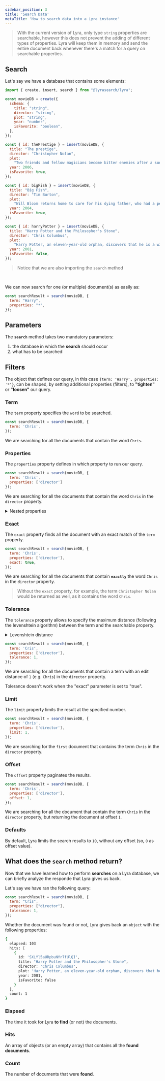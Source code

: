 ```yaml
---
sidebar_position: 3
title: 'Search Data'
metaTitle: 'How to search data into a Lyra instance'
---
```


> With the current version of Lyra, only type `string` properties are
> searchable, however this does not prevent the adding of different types of
> properties. Lyra will keep them in memory and send the entire document back
> whenever there's a match for a query on searchable properties.

## Search

Let's say we have a database that contains some elements:

```js
import { create, insert, search } from "@lyrasearch/lyra";

const movieDB = create({
  schema: {
    title: "string",
    director: "string",
    plot: "string",
    year: "number",
    isFavorite: "boolean",
  },
});

const { id: thePrestige } = insert(movieDB, {
  title: "The prestige",
  director: "Christopher Nolan",
  plot:
    "Two friends and fellow magicians become bitter enemies after a sudden tragedy. As they devote themselves to this rivalry, they make sacrifices that bring them fame but with terrible consequences.",
  year: 2006,
  isFavorite: true,
});

const { id: bigFish } = insert(movieDB, {
  title: "Big Fish",
  director: "Tim Burton",
  plot:
    "Will Bloom returns home to care for his dying father, who had a penchant for telling unbelievable stories. After he passes away, Will tries to find out if his tales were really true.",
  year: 2004,
  isFavorite: true,
});

const { id: harryPotter } = insert(movieDB, {
  title: "Harry Potter and the Philosopher's Stone",
  director: "Chris Columbus",
  plot:
    "Harry Potter, an eleven-year-old orphan, discovers that he is a wizard and is invited to study at Hogwarts. Even as he escapes a dreary life and enters a world of magic, he finds trouble awaiting him.",
  year: 2001,
  isFavorite: false,
});
```

> Notice that we are also importing the `search` method

<br/>

We can now search for one (or multiple) document(s) as easily as:

```js
const searchResult = search(movieDB, {
  term: "Harry",
  properties: "*",
});
```

## Parameters

The **`search`** method takes two mandatory parameters:

1. the database in which the **search** should occur
2. what has to be searched

## Filters

The object that defines our query, in this case
`{term: 'Harry', properties: '*'}`, can be shaped, by setting additional
properties (filters), to **"tighten"** or **"loosen"** our query.

### Term

The `term` property specifies the `word` to be searched.

```js title="lyra.js"
const searchResult = search(movieDB, {
  term: 'Chris',
});
```

We are searching for all the documents that contain the word `Chris`.

### Properties

The `properties` property defines in which property to run our query.

```js title="lyra.js"
const searchResult = search(movieDB, {
  term: 'Chris',
  properties: ['director']
});
```

We are searching for all the documents that contain the word `Chris` in the
`director` property.

<details><summary>Nested properties</summary>
We can also search through nested properties:

```js title="nested-properties.js"
const searchResult = search(movieDB, {
  term: 'Chris',
  properties: ['cast.director'],
  offset: 1,
});
```

</details>

### Exact

The `exact` property finds all the document with an exact match of the `term`
property.

```js title="lyra.js"
const searchResult = search(movieDB, {
  term: 'Chris',
  properties: ['director'],
  exact: true,
});
```

We are searching for all the documents that contain **`exactly`** the word
`Chris` in the `director` property.

> Without the `exact` property, for example, the term `Christopher Nolan` would
> be returned as well, as it contains the word `Chris`.

### Tolerance

The `tolerance` property allows to specify the maximum distance (following the
levenshtein algorithm) between the term and the searchable property.

<details><summary>Levenshtein distance</summary>
The Levenshtein distance is a string metric for measuring the difference between two sequences. Informally, the Levenshtein distance between two words is the minimum number of single-character edits (insertions, deletions or substitutions) required to change one word into the other.
</details>

```js title="lyra.js"
const searchResult = search(movieDB, {
  term: 'Cris',
  properties: ['director'],
  tolerance: 1,
});
```

We are searching for all the documents that contain a term with an edit distance
of `1` (e.g. `Chris`) in the `director` property.

<alert title='Caution' status='warning'>
Tolerance doesn't work when the "exact" parameter is set to "true".
</Alert>

### Limit

The `limit` property limits the result at the specified number.

```js title="lyra.js"
const searchResult = search(movieDB, {
  term: 'Chris',
  properties: ['director'],
  limit: 1,
});
```

We are searching for the `first` document that contains the term `Chris` in the
`director` property.

### Offset

The `offset` property paginates the results.

```js title="lyra.js"
const searchResult = search(movieDB, {
  term: 'Chris',
  properties: ['director'],
  offset: 1,
});
```

We are searching for all the document that contain the term `Chris` in the
`director` property, but returning the document at offset `1`.

### Defaults

By default, Lyra limits the search results to `10`, without any offset (so, `0`
as offset value).

## What does the `search` method return?

Now that we have learned how to perform **searches** on a Lyra database, we can
briefly analyze the responde that Lyra gives us back.

Let's say we have ran the following query:

```js
const searchResult = search(movieDB, {
  term: "Cris",
  properties: ["director"],
  tolerance: 1,
});
```

Whether the document was found or not, Lyra gives back an `object` with the
following properties:

```bash
{
  elapsed: 103
  hits: [
    {
      id: 'SXLYl5aURpbuNYr7fUlQI',
      title: "Harry Potter and the Philosopher's Stone",
      director: 'Chris Columbus',
      plot: 'Harry Potter, an eleven-year-old orphan, discovers that he is a wizard and is invited to study at Hogwarts. Even as he escapes a dreary life and enters a world of magic, he finds trouble awaiting him.',
      year: 2001,
      isFavorite: false
    }
  ],
  count: 1
}
```

### Elapsed

The time it took for Lyra **to find** (or not) the documents.

### Hits

An array of objects (or an empty array) that contains all the **found
documents**.

### Count

The number of documents that were **found**.
